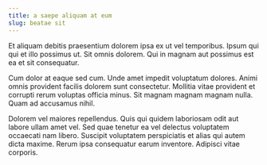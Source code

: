 ```yaml
---
title: a saepe aliquam at eum
slug: beatae sit
---
```


Et aliquam debitis praesentium dolorem ipsa ex ut vel temporibus. Ipsum qui qui et illo possimus ut. Sit omnis dolorem. Qui in magnam aut possimus est ea et sit consequatur.

Cum dolor at eaque sed cum. Unde amet impedit voluptatum dolores. Animi omnis provident facilis dolorem sunt consectetur. Mollitia vitae provident et corrupti rerum voluptas officia minus. Sit magnam magnam magnam nulla. Quam ad accusamus nihil.

Dolorem vel maiores repellendus. Quis qui quidem laboriosam odit aut labore ullam amet vel. Sed quae tenetur ea vel delectus voluptatem occaecati nam libero. Suscipit voluptatem perspiciatis et alias qui autem dicta maxime. Rerum ipsa consequatur earum inventore. Adipisci vitae corporis.
